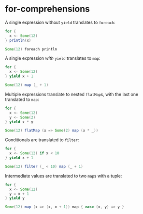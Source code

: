 # for-comprehensions

A single expression without `yield` translates to `foreach`:

```scala
for {
  x <- Some(12)
} println(x)

Some(12) foreach println
```

A single expression *with* `yield` translates to `map`:

```scala
for {
  x <- Some(12)
} yield x + 1

Some(12) map (_ + 1)
```

Multiple expressions translate to nested `flatMap`s, with the last one translated to `map`:

```scala
for {
  x <- Some(12)
  y <- Some(2)
} yield x * y

Some(12) flatMap (x => Some(2) map (x * _))
```

Conditionals are translated to `filter`:

```scala
for {
  x <- Some(12) if x < 10
} yield x + 1

Some(12) filter (_ < 10) map (_ + 1)
```

Intermediate values are translated to two `map`s with a tuple:

```scala
for {
  x <- Some(12)
  y = x + 1
} yield y

Some(12) map (x => (x, x + 1)) map { case (x, y) => y }
```